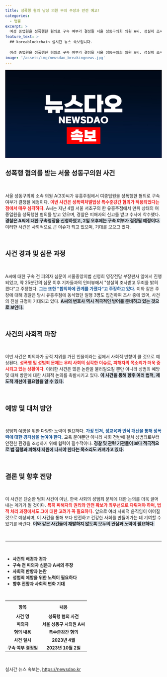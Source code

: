 ```yaml
---
title: 성폭행 혐의 남성 의원 무죄 주장과 반전 예고!
categories:
  - 법률
excerpt: >
  여성 종업원을 성폭행한 혐의로 구속 여부가 결정될 서울 성동구의회 의원 A씨. 성실히 조사받고 무죄를 밝히겠다는 그의 발언은 과연 진실을 반전시킬까? 이번 사건의 전말과 함께 심리 내용은 긴장감을 더한다.
feature_text: >
  ## koreablockchain 실시간 뉴스 속보입니다.

  여성 종업원을 성폭행한 혐의로 구속 여부가 결정될 서울 성동구의회 의원 A씨. 성실히 조사받고 무죄를 밝히겠다는 그의 발언은 과연 진실을 반전시킬까? 이번 사건의 전말과 함께 심리 내용은 긴장감을 더한다.
image: '/assets/img/newsdao_breakingnews.jpg'
---
```


<p><img src="/assets/img/newsdao_breakingnews.jpg" alt="koreablockchain 속보" /></p>

<h2 data-ke-size="size26">성폭행 혐의를 받는 서울 성동구의원 사건</h2>

<p data-ke-size="size16">&nbsp;</p>

<p>서울 성동구의회 소속 의원 A(33)씨가 유흥주점에서 여종업원을 성폭행한 혐의로 구속 여부가 결정될 예정이다. <b><span style="color: #ee2323;">이번 사건은 성폭력처벌법상 특수준강간 혐의가 적용되었다는 점에서 매우 심각하다.</span></b> A씨는 지난 4월 서울 서초구의 한 유흥주점에서 만취 상태의 여종업원을 성폭행한 혐의를 받고 있으며, 경찰은 피해자의 신고를 받고 수사에 착수했다. <b><span style="background-color: #21538527;">경찰은 A씨에 대한 구속영장을 신청하였고, 2일 오후에는 구속 여부가 결정될 예정이다.</span></b> 이러한 사건은 사회적으로 큰 이슈가 되고 있으며, 기대를 모으고 있다. </p>

<p data-ke-size="size16">&nbsp;</p>

<h2 data-ke-size="size26">사건 경과 및 심문 과정</h2>

<p data-ke-size="size16">&nbsp;</p>

<p>A씨에 대한 구속 전 피의자 심문이 서울중앙지법 신영희 영장전담 부장판사 앞에서 진행되었고, 약 25분간의 심문 이후 기자들과의 인터뷰에서 "성실히 조사받고 무죄를 밝히겠다"고 주장했다. <b><span style="color: #1a5490;">그는 또한 "합의하에 관계를 가졌다"고 주장하고 있다.</span></b> 이와 같은 주장에 대해 경찰은 당시 유흥주점에 동석했던 일행 3명도 입건하여 조사 중에 있어, 사건의 진실 규명이 기대되고 있다. <b><span style="background-color: #21538527;">A씨의 변호사 역시 적극적인 방어를 준비하고 있는 것으로 보인다.</span></b> </p>

<p data-ke-size="size16">&nbsp;</p>

<h2 data-ke-size="size26">사건의 사회적 파장</h2>

<p data-ke-size="size16">&nbsp;</p>

<p>이번 사건은 피의자가 공적 지위를 가진 인물이라는 점에서 사회적 반향이 클 것으로 예상된다. <b><span style="color: #ee2323;">성폭행 및 성범죄 문제는 우리 사회의 심각한 이슈로, 피해자의 목소리가 더욱 중시되고 있는 상황이다.</span></b> 이러한 사건은 많은 논란을 불러일으킬 뿐만 아니라 성범죄 예방 및 대처 방안에 대한 사회적 논의를 촉발시키고 있다. <b><span style="background-color: #21538527;">이 사건을 통해 향후 여러 법적, 제도적 개선이 필요함을 알 수 있다.</span></b></p>

<p data-ke-size="size16">&nbsp;</p>

<h2 data-ke-size="size26">예방 및 대처 방안</h2>

<p data-ke-size="size16">&nbsp;</p>

<p>성범죄 예방을 위한 다양한 노력이 필요하다. <b><span style="color: #1a5490;">가장 먼저, 성교육과 인식 개선을 통해 성폭력에 대한 경각심을 높여야 한다.</span></b> 교육 분야뿐만 아니라 사회 전반에 걸쳐 성범죄로부터 안전한 환경을 조성하기 위해 협력이 필수적이다. <b><span style="background-color: #21538527;">경찰 및 관련 기관들이 보다 적극적으로 법 집행과 피해자 지원에 나서야 한다는 목소리도 커져가고 있다.</span></b> </p>

<p data-ke-size="size16">&nbsp;</p>

<h2 data-ke-size="size26">결론 및 향후 전망</h2>

<p data-ke-size="size16">&nbsp;</p>

<p>이 사건은 단순한 범죄 사건이 아닌, 한국 사회의 성범죄 문제에 대한 논의를 더욱 끌어내는 계기가 될 것이다. <b><span style="color: #ee2323;">특히 피해자의 권리와 안전 확보가 최우선으로 다뤄져야 하며, 법적 처리 과정에서도 그에 대한 고려가 꼭 필요하다.</span></b> 앞으로 여러 사회적 움직임이 이어질 것으로 예상되며, 이 사건을 통해 보다 안전하고 건강한 사회를 만들어가는 데 기여할 수 있기를 바란다. <b><span style="background-color: #21538527;">이와 같은 사건들이 재발하지 않도록 모두의 관심과 노력이 필요하다.</span></b></p>

<p data-ke-size="size16">&nbsp;</p> 

<hr style="border: 1px solid #ddd;"/>

<p data-ke-size="size16">&nbsp;</p>

<ul>
  <li><b>사건의 배경과 경과</b></li>
  <li><b>구속 전 피의자 심문과 A씨의 주장</b></li>
  <li><b>사회적 반향과 논란</b></li>
  <li><b>성범죄 예방을 위한 노력이 필요하다</b></li>
  <li><b>향후 전망과 사회적 변화 기대</b></li>
</ul>

<p data-ke-size="size16">&nbsp;</p>

<table style="width:100%; border-collapse: collapse;">
  <tr>
    <th style="text-align: center; height: 30px;"><b>항목</b></th>
    <th style="text-align: center; height: 30px;"><b>내용</b></th>
  </tr>
  <tr>
    <td style="text-align: center; height: 17px;"><b>사건 명</b></td>
    <td style="text-align: center; height: 17px;"><b>성폭행 혐의 사건</b></td>
  </tr>
  <tr>
    <td style="text-align: center; height: 17px;"><b>피의자</b></td>
    <td style="text-align: center; height: 17px;"><b>서울 성동구 시의원 A씨</b></td>
  </tr>
  <tr>
    <td style="text-align: center; height: 17px;"><b>혐의 내용</b></td>
    <td style="text-align: center; height: 17px;"><b>특수준강간 혐의</b></td>
  </tr>
  <tr>
    <td style="text-align: center; height: 17px;"><b>사건 일시</b></td>
    <td style="text-align: center; height: 17px;"><b>2023년 4월</b></td>
  </tr>
  <tr>
    <td style="text-align: center; height: 17px;"><b>구속 여부 결정일</b></td>
    <td style="text-align: center; height: 17px;"><b>2023년 10월 2일</b></td>
  </tr>
</table> 

<p data-ke-size="size16">&nbsp;</p>
실시간 뉴스 속보는, <a href="https://newsdao.kr" rel="dofollow">https://newsdao.kr</a>


